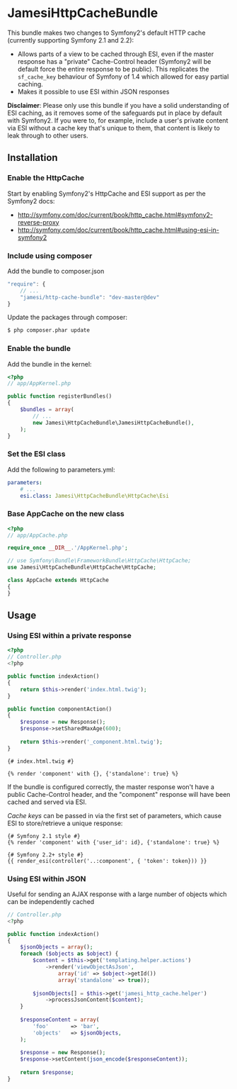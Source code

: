 JamesiHttpCacheBundle
=====================

This bundle makes two changes to Symfony2's default HTTP cache (currently
supporting Symfony 2.1 and 2.2):

* Allows parts of a view to be cached through ESI, even if the master response
  has a "private" Cache-Control header (Symfony2 will be default force the
  entire response to be public).  This replicates the ``sf_cache_key`` behaviour
  of Symfony of 1.4 which allowed for easy partial caching.
* Makes it possible to use ESI within JSON responses

**Disclaimer**: Please only use this bundle if you have a solid understanding
of ESI caching, as it removes some of the safeguards put in place by default
with Symfony2.  If you were to, for example, include a user's private content
via ESI without a cache key that's unique to them, that content is likely to leak
through to other users.

## Installation

### Enable the HttpCache

Start by enabling Symfony2's HttpCache and ESI support as per the Symfony2 docs:

* http://symfony.com/doc/current/book/http_cache.html#symfony2-reverse-proxy
* http://symfony.com/doc/current/book/http_cache.html#using-esi-in-symfony2

### Include using composer

Add the bundle to composer.json

``` js
"require": {
    // ...
    "jamesi/http-cache-bundle": "dev-master@dev"
}
```

Update the packages through composer:

``` bash
$ php composer.phar update
```

### Enable the bundle

Add the bundle in the kernel:

``` php
<?php
// app/AppKernel.php

public function registerBundles()
{
    $bundles = array(
        // ...
        new Jamesi\HttpCacheBundle\JamesiHttpCacheBundle(),
    );
}
```

### Set the ESI class

Add the following to parameters.yml:

``` yaml
parameters:
    # ...
    esi.class: Jamesi\HttpCacheBundle\HttpCache\Esi
```

### Base AppCache on the new class

``` php
<?php
// app/AppCache.php

require_once __DIR__.'/AppKernel.php';

// use Symfony\Bundle\FrameworkBundle\HttpCache\HttpCache;
use Jamesi\HttpCacheBundle\HttpCache\HttpCache;

class AppCache extends HttpCache
{
}
```

## Usage

### Using ESI within a private response

``` php
<?php
// Controller.php
<?php

public function indexAction()
{
    return $this->render('index.html.twig');
}

public function componentAction()
{
    $response = new Response();
    $response->setSharedMaxAge(600);
    
    return $this->render('_component.html.twig');
}
```

``` jinja
{# index.html.twig #}

{% render 'component' with {}, {'standalone': true} %}
```

If the bundle is configured correctly, the master response won't have a
public Cache-Control header, and the "component" response will have been
cached and served via ESI.

*Cache keys* can be passed in via the first set of parameters, which cause
ESI to store/retrieve a unique response:

``` jinja
{# Symfony 2.1 style #}
{% render 'component' with {'user_id': id}, {'standalone': true} %}

{# Symfony 2.2+ style #}
{{ render_esi(controller('..:component', { 'token': token})) }}
```

### Using ESI within JSON

Useful for sending an AJAX response with a large number of objects which
can be independently cached

``` php
// Controller.php
<?php

public function indexAction()
{
    $jsonObjects = array();
    foreach ($objects as $object) {
        $content = $this->get('templating.helper.actions')
            ->render('viewObjectAsJson', 
                array('id' => $object->getId())
                array('standalone' => true));
                
        $jsonObjects[] = $this->get('jamesi_http_cache.helper')
            ->processJsonContent($content);
    }
    
    $responseContent = array(
        'foo'       => 'bar',
        'objects'   => $jsonObjects,
    );
    
    $response = new Response();
    $response->setContent(json_encode($responseContent));
    
    return $response;
}
```
